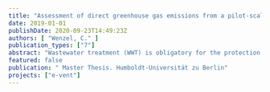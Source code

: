 ```yaml
---
title: "Assessment of direct greenhouse gas emissions from a pilot-scale aerobic granular sludge reactor treating domestic wastewater"
date: 2019-01-01
publishDate: 2020-09-23T14:49:23Z
authors: [ "Wenzel, C." ]
publication_types: ["7"]
abstract: "Wastewater treatment (WWT) is obligatory for the protection of ecosystems and human health but also produces the greenhouse gases (GHGs) nitrous oxide (N2O), methane (CH4) and carbon dioxide (CO2 ) along the process chain. According to the IPCC (2018) anthropogenic CO2 and carbon emissions must decline by 45% worldwide from 2010 levels by 2030 to keep temperatures from rising beyond 1.5 ° degrees. Currently the sector of WWT contributes about 0.11 % to the total carbon emissions in Germany and was responsible for about 5 % of global non-CO2 GHG emissions in 2005. N2O emissions in particular play the major role here. Aerobic granular sludge (AGS) for biological WWT has gained increasing interest mainly due to higher process efficiency compared to conventional activated sludge (CAS). Studies show a reduction potential of 20 – 25 % in operation costs, 23 – 40 % in electricity use and 50 –75 % in space requirements. AGS processes are implemented as sequencing batch reactor (SBR). SBRs with a small temporal and spatial variability for biological metabolism are likely to generate process conditions promoting N2O formation. A 1% increase in direct N2O emissions could already result in a 30 % increase of the carbon footprint of a WWTP. In this thesis direct GHG emissions from AGS treating domestic wastewater are studied. It was part of the project E-VENT where an AGS Nereda® pilot-plant has been operated at Stahnsdorf WWTP, Berlin (Germany). The reactor was fully-covered and GHG emissions have been monitored online over a 3 months period. A conservative approach for off-gas flow determination has been chosen to not over-estimate GHG loads. The plant was operated with domestic wastewater extracted after the primary clarifiers. At stable operating conditions maximum removal rates of 96 % chemical oxygen demand, 90 % nitrogen and 87 % phosphorous were achieved. Determined emission factors (EF) for N2O and CH4 over the complete measurement period were 2.86 % and 0.18 % respectively. Rising process temperatures from 13 – 20 °C showed a positive correlation with EFs and higher TN loads during the day lead to higher N2O complementing literature review on N2O EFs. The CO2 EFs showed that determined values for AGS are in accordance with 2.8 % ± 1.2 % found in a comparable study by Guimarães et al. (2017). Findings conclude that N2O contributes to about 95 % to total direct carbon emissions of the Nereda® plant and is a main factor for the climate impact of AGS."
featured: false
publication: " Master Thesis. Humboldt-Universität zu Berlin"
projects: ["e-vent"]
---
```


